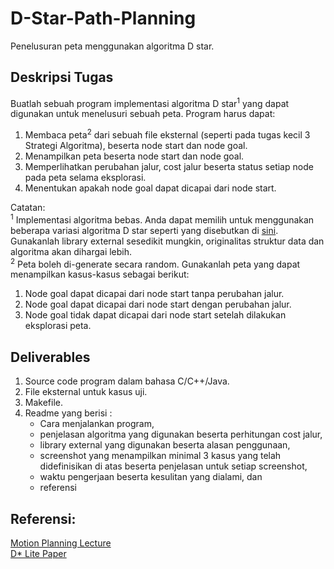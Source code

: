 # D-Star-Path-Planning
Penelusuran peta menggunakan algoritma D star.

## Deskripsi Tugas
Buatlah sebuah program implementasi algoritma D star<sup>1</sup> yang dapat digunakan untuk menelusuri sebuah peta.
Program harus dapat:
1. Membaca peta<sup>2</sup> dari sebuah file eksternal (seperti pada tugas kecil 3 Strategi Algoritma), beserta node start dan node goal.
2. Menampilkan peta beserta node start dan node goal.
3. Memperlihatkan perubahan jalur, cost jalur beserta status setiap node pada peta selama eksplorasi.
4. Menentukan apakah node goal dapat dicapai dari node start.

Catatan:<br>
<sup>1</sup> Implementasi algoritma bebas. Anda dapat memilih untuk menggunakan beberapa variasi algoritma D star seperti yang disebutkan di <a href="https://en.wikipedia.org/wiki/D*">sini</a>. Gunakanlah library external sesedikit mungkin, originalitas struktur data dan algoritma akan dihargai lebih.<br>
<sup>2</sup> Peta boleh di-generate secara random. Gunakanlah peta yang dapat menampilkan kasus-kasus sebagai berikut:
1. Node goal dapat dicapai dari node start tanpa perubahan jalur.
2. Node goal dapat dicapai dari node start dengan perubahan jalur.
3. Node goal tidak dapat dicapai dari node start setelah dilakukan eksplorasi peta.

## Deliverables
1. Source code program dalam bahasa C/C++/Java.
2. File eksternal untuk kasus uji.
2. Makefile.
3. Readme yang berisi :
   * Cara menjalankan program,
   * penjelasan algoritma yang digunakan beserta perhitungan cost jalur, 
   * library external yang digunakan beserta alasan penggunaan, 
   * screenshot yang menampilkan minimal 3 kasus yang telah didefinisikan di atas beserta penjelasan untuk setiap screenshot,
   * waktu pengerjaan beserta kesulitan yang dialami, dan
   * referensi

## Referensi:<br>
<a href="https://www.cs.cmu.edu/~motionplanning/lecture/AppH-astar-dstar_howie.pdf">Motion Planning Lecture</a><br>
<a href="http://idm-lab.org/bib/abstracts/papers/aaai02b.pdf">D* Lite Paper</a>
